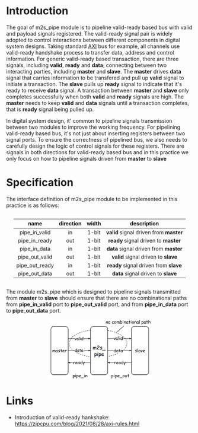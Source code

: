 # Introduction
The goal of m2s_pipe module is to pipeline valid-ready based bus with valid and payload signals registered. The valid-ready signal pair is widely adopted to control interactions between different components in digital system designs. Taking standard [AXI](https://zipcpu.com/blog/2021/08/28/axi-rules.html) bus for example, all channels use valid-ready handshake process to transfer data, address and control information. For generic valid-ready based transaction, there are three signals, including **valid**, **ready** and **data**, connecting between two interacting parties, including **master** and **slave**. The **master** drives **data** signal that carries information to be transfered and pull up **valid** signal to initiate a transaction. The **slave** pulls up **ready** signal to indicate that it's ready to receive **data** signal. A transaction between **master** and **slave** only completes successfully when both **valid** and **ready** signals are high. The **master** needs to keep **valid** and **data** signals until a transaction completes, that is **ready** signal being pulled up.

In digital system design, it' common to pipeline signals transmission between two modules to improve the working frequency. For pipelining valid-ready based bus, it's not just about inserting registers between two signal ports. To ensure the correctness of pipelined bus, we also needs to carefully design the logic of control signals for these registers. There are signals in both directions for valid-ready based bus and in this practice we only focus on how to pipeline signals driven from **master** to **slave**

# Specification
The interface definition of m2s_pipe module to be implemented in this practice is as follows:

<style>
.center 
{
  width: auto;
  display: table;
  margin-left: auto;
  margin-right: auto;
}
</style>

<div class="center">

| name | direction | width | description |
| :----: | :----:  | :----:  | :----:      |
| pipe_in_valid | in | 1-bit | **valid** signal driven from **master**|
| pipe_in_ready | out| 1-bit | **ready** signal driven to **master**  |
| pipe_in_data  | in | 1-bit | **data** signal driven from **master** |
| pipe_out_valid | out | 1-bit | **valid** signal driven to **slave**|
| pipe_out_ready | in | 1-bit | **ready** signal driven from **slave**|
| pipe_out_data  | out | 1-bit | **data** signal driven to **slave** |
</div>


The module m2s_pipe which is designed to pipeline signals transmitted from **master** to **slave** should ensure that there are no combinational paths from **pipe_in_valid** port to **pipe_out_valid** port, and from **pipe_in_data** port to **pipe_out_data** port.

<div align=center><img src="../../doc/m2s_pipe.png" width="55%"></div>

# Links
- Introduction of valid-ready hankshake: https://zipcpu.com/blog/2021/08/28/axi-rules.html
